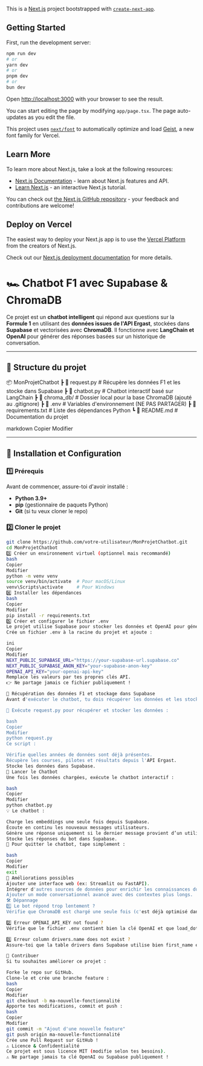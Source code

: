This is a [Next.js](https://nextjs.org) project bootstrapped with [`create-next-app`](https://nextjs.org/docs/app/api-reference/cli/create-next-app).

## Getting Started

First, run the development server:

```bash
npm run dev
# or
yarn dev
# or
pnpm dev
# or
bun dev
```

Open [http://localhost:3000](http://localhost:3000) with your browser to see the result.

You can start editing the page by modifying `app/page.tsx`. The page auto-updates as you edit the file.

This project uses [`next/font`](https://nextjs.org/docs/app/building-your-application/optimizing/fonts) to automatically optimize and load [Geist](https://vercel.com/font), a new font family for Vercel.

## Learn More

To learn more about Next.js, take a look at the following resources:

- [Next.js Documentation](https://nextjs.org/docs) - learn about Next.js features and API.
- [Learn Next.js](https://nextjs.org/learn) - an interactive Next.js tutorial.

You can check out [the Next.js GitHub repository](https://github.com/vercel/next.js) - your feedback and contributions are welcome!

## Deploy on Vercel

The easiest way to deploy your Next.js app is to use the [Vercel Platform](https://vercel.com/new?utm_medium=default-template&filter=next.js&utm_source=create-next-app&utm_campaign=create-next-app-readme) from the creators of Next.js.

Check out our [Next.js deployment documentation](https://nextjs.org/docs/app/building-your-application/deploying) for more details.

# 🏎️ Chatbot F1 avec Supabase & ChromaDB

Ce projet est un **chatbot intelligent** qui répond aux questions sur la **Formule 1** en utilisant des **données issues de l'API Ergast**, stockées dans **Supabase** et vectorisées avec **ChromaDB**. Il fonctionne avec **LangChain et OpenAI** pour générer des réponses basées sur un historique de conversation.

---

## 📂 **Structure du projet**
📦 MonProjetChatbot ┣ 📜 request.py # Récupère les données F1 et les stocke dans Supabase ┣ 📜 chatbot.py # Chatbot interactif basé sur LangChain ┣ 📂 chroma_db/ # Dossier local pour la base ChromaDB (ajouté au .gitignore) ┣ 📄 .env # Variables d'environnement (NE PAS PARTAGER) ┣ 📄 requirements.txt # Liste des dépendances Python ┗ 📄 README.md # Documentation du projet

markdown
Copier
Modifier

---

## 🚀 **Installation et Configuration**

### 1️⃣ **Prérequis**
Avant de commencer, assure-toi d'avoir installé :
- **Python 3.9+**
- **pip** (gestionnaire de paquets Python)
- **Git** (si tu veux cloner le repo)

### 2️⃣ **Cloner le projet**
```bash
git clone https://github.com/votre-utilisateur/MonProjetChatbot.git
cd MonProjetChatbot
3️⃣ Créer un environnement virtuel (optionnel mais recommandé)
bash
Copier
Modifier
python -m venv venv
source venv/bin/activate  # Pour macOS/Linux
venv\Scripts\activate     # Pour Windows
4️⃣ Installer les dépendances
bash
Copier
Modifier
pip install -r requirements.txt
5️⃣ Créer et configurer le fichier .env
Le projet utilise Supabase pour stocker les données et OpenAI pour générer des réponses.
Crée un fichier .env à la racine du projet et ajoute :

ini
Copier
Modifier
NEXT_PUBLIC_SUPABASE_URL="https://your-supabase-url.supabase.co"
NEXT_PUBLIC_SUPABASE_ANON_KEY="your-supabase-anon-key"
OPENAI_API_KEY="your-openai-api-key"
Remplace les valeurs par tes propres clés API.
👉 Ne partage jamais ce fichier publiquement !

🔄 Récupération des données F1 et stockage dans Supabase
Avant d'exécuter le chatbot, tu dois récupérer les données et les stocker dans Supabase.

📌 Exécute request.py pour récupérer et stocker les données :

bash
Copier
Modifier
python request.py
Ce script :

Vérifie quelles années de données sont déjà présentes.
Récupère les courses, pilotes et résultats depuis l'API Ergast.
Stocke les données dans Supabase.
💬 Lancer le Chatbot
Une fois les données chargées, exécute le chatbot interactif :

bash
Copier
Modifier
python chatbot.py
💡 Le chatbot :

Charge les embeddings une seule fois depuis Supabase.
Écoute en continu les nouveaux messages utilisateurs.
Génère une réponse uniquement si le dernier message provient d’un utilisateur.
Stocke les réponses du bot dans Supabase.
📌 Pour quitter le chatbot, tape simplement :

bash
Copier
Modifier
exit
📌 Améliorations possibles
Ajouter une interface web (ex: Streamlit ou FastAPI).
Intégrer d'autres sources de données pour enrichir les connaissances du bot.
Ajouter un mode conversationnel avancé avec des contextes plus longs.
🛠 Dépannage
1️⃣ Le bot répond trop lentement ?
Vérifie que ChromaDB est chargé une seule fois (c'est déjà optimisé dans ce projet).

2️⃣ Erreur OPENAI_API_KEY not found ?
Vérifie que le fichier .env contient bien la clé OpenAI et que load_dotenv() est bien appelé dans les scripts.

3️⃣ Erreur column drivers.name does not exist ?
Assure-toi que la table drivers dans Supabase utilise bien first_name et last_name.

🤝 Contribuer
Si tu souhaites améliorer ce projet :

Forke le repo sur GitHub.
Clone-le et crée une branche feature :
bash
Copier
Modifier
git checkout -b ma-nouvelle-fonctionnalité
Apporte tes modifications, commit et push :
bash
Copier
Modifier
git commit -m "Ajout d'une nouvelle feature"
git push origin ma-nouvelle-fonctionnalité
Crée une Pull Request sur GitHub !
⚠️ Licence & Confidentialité
Ce projet est sous licence MIT (modifie selon tes besoins).
⚠️ Ne partage jamais ta clé OpenAI ou Supabase publiquement !
